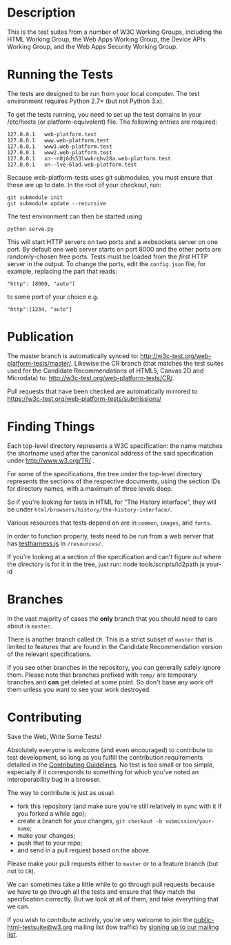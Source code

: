 Description
===========

This is the test suites from a number of W3C Working Groups, including the HTML
Working Group, the Web Apps Working Group, the Device APIs Working Group, and 
the Web Apps Security Working Group.

Running the Tests
=================

The tests are designed to be run from your local computer. The test environment
requires Python 2.7+ (but not Python 3.x).

To get the tests running, you need to set up the test domains in your /etc/hosts
(or platform-equivalent) file. The following entries are required:

```
127.0.0.1	web-platform.test
127.0.0.1	www.web-platform.test
127.0.0.1	www1.web-platform.test
127.0.0.1	www2.web-platform.test
127.0.0.1	xn--n8j6ds53lwwkrqhv28a.web-platform.test
127.0.0.1	xn--lve-6lad.web-platform.test
```

Because web-platform-tests uses git submodules, you must ensure that
these are up to date. In the root of your checkout, run:

```
git submodule init
git submodule update --recursive
```

The test environment can then be started using

```
python serve.py
```

This will start HTTP servers on two ports and a websockets server on
one port. By default one web server starts on port 8000 and the other
ports are randomly-chosen free ports. Tests must be loaded from the
*first* HTTP server in the output. To change the ports, edit the
`config.json` file, for example, replacing the part that reads:

```
"http": [8000, "auto"]
```

to some port of your choice e.g.

```
"http":[1234, "auto"]
```

Publication
===========

The master branch is automatically synced to: http://w3c-test.org/web-platform-tests/master/.
Likewise the CR branch (that matches the test suites used for the Candidate
Recommendations of HTML5, Canvas 2D and Microdata) to: http://w3c-test.org/web-platform-tests/CR/.

Pull requests that have been checked are automatically mirrored to
https://w3c-test.org/web-platform-tests/submissions/

Finding Things
==============
Each top-level directory represents a W3C specification: the name matches the
shortname used after the canonical address of the said specification under
http://www.w3.org/TR/ .

For some of the specifications, the tree under the top-level directory
represents the sections of the respective documents, using the section IDs for
directory names, with a maximum of three levels deep.

So if you're looking for tests in HTML for "The History interface",
they will be under `html/browsers/history/the-history-interface/`.

Various resources that tests depend on are in `common`, `images`, and `fonts`.

In order to function properly, tests need to be run from a web server that has
[testharness.js](https://github.com/w3c/testharness.js) in `/resources/`.

If you're looking at a section of the specification and can't figure out where
the directory is for it in the tree, just run:
    node tools/scripts/id2path.js your-id

Branches
========

In the vast majority of cases the **only** branch that you should need to care
about is `master`.

There is another branch called `CR`. This is a strict subset of `master` that
is limited to features that are found in the Candidate Recommendation version
of the relevant specifications.

If you see other branches in the repository, you can generally safely ignore 
them. Please note that branches prefixed with `temp/` are temporary branches
and **can** get deleted at some point. So don't base any work off them unless
you want to see your work destroyed.

Contributing
============

Save the Web, Write Some Tests!

Absolutely everyone is welcome (and even encouraged) to contribute to test
development, so long as you fulfill the contribution requirements detailed
in the [Contributing Guidelines][contributing]. No test is too small or too
simple, especially if it corresponds to something for which you've noted an
interoperability bug in a browser.

The way to contribute is just as usual:

* fork this repository (and make sure you're still relatively in sync with it 
  if you forked a while ago);
* create a branch for your changes, `git checkout -b submission/your-name`;
* make your changes;
* push that to your repo;
* and send in a pull request based on the above.

Please make your pull requests either to `master` or to a feature branch
(but not to `CR`).

We can sometimes take a little while to go through pull requests because
we have to go through all the tests and ensure that they match the specification
correctly. But we look at all of them, and take everything that we can.

If you wish to contribute actively, you're very welcome to join the
public-html-testsuite@w3.org mailing list (low traffic) by 
[signing up to our mailing list](mailto:public-html-testsuite-request@w3.org?subject=subscribe).

[contributing]: https://github.com/w3c/web-platform-tests/blob/master/CONTRIBUTING.md
